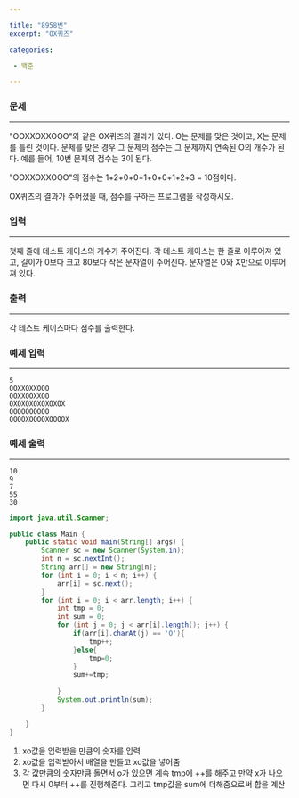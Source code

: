 ```yaml
---

title: "8958번"
excerpt: "OX퀴즈"

categories:

 - 백준 

---
```


### 문제

---

"OOXXOXXOOO"와 같은 OX퀴즈의 결과가 있다. O는 문제를 맞은 것이고, X는 문제를 틀린 것이다. 문제를 맞은 경우 그 문제의 점수는 그 문제까지 연속된 O의 개수가 된다. 예를 들어, 10번 문제의 점수는 3이 된다.

"OOXXOXXOOO"의 점수는 1+2+0+0+1+0+0+1+2+3 = 10점이다.

OX퀴즈의 결과가 주어졌을 때, 점수를 구하는 프로그램을 작성하시오.



### 입력

---

첫째 줄에 테스트 케이스의 개수가 주어진다. 각 테스트 케이스는 한 줄로 이루어져 있고, 길이가 0보다 크고 80보다 작은 문자열이 주어진다. 문자열은 O와 X만으로 이루어져 있다.



### 출력

---

각 테스트 케이스마다 점수를 출력한다.



### 예제 입력

---

```
5
OOXXOXXOOO
OOXXOOXXOO
OXOXOXOXOXOXOX
OOOOOOOOOO
OOOOXOOOOXOOOOX
```



### 예제 출력

---

```
10
9
7
55
30
```





```java
import java.util.Scanner;

public class Main {
    public static void main(String[] args) {
        Scanner sc = new Scanner(System.in);
        int n = sc.nextInt();
        String arr[] = new String[n];
        for (int i = 0; i < n; i++) {
            arr[i] = sc.next();
        }
        for (int i = 0; i < arr.length; i++) {
            int tmp = 0;
            int sum = 0;
            for (int j = 0; j < arr[i].length(); j++) {
                if(arr[i].charAt(j) == 'O'){
                    tmp++;
                }else{
                    tmp=0;
                }
                sum+=tmp;
                
            }
            System.out.println(sum);
        }

    }
}

```

1. xo값을 입력받을 만큼의 숫자를 입력
2. xo값을 입력받아서 배열을 만들고 xo값을 넣어줌
3. 각 값만큼의 숫자만큼 돌면서 o가 있으면 계속 tmp에 ++를 해주고 만약 x가 나오면 다시 0부터 ++를 진행해준다. 그리고 tmp값을 sum에 더해줌으로써 합을 계산





